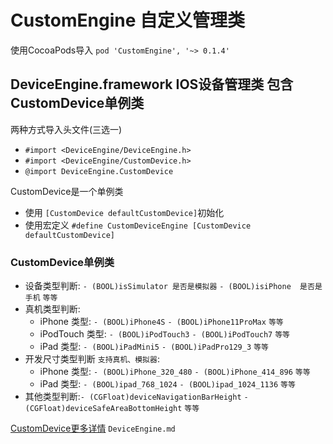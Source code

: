 # CustomEngine 自定义管理类 

使用CocoaPods导入 `pod 'CustomEngine', '~> 0.1.4'`

## DeviceEngine.framework IOS设备管理类 包含CustomDevice单例类
两种方式导入头文件(三选一) 
- ```#import <DeviceEngine/DeviceEngine.h>```
- ```#import <DeviceEngine/CustomDevice.h>```
- ```@import DeviceEngine.CustomDevice``` 

CustomDevice是一个单例类

- 使用 ```[CustomDevice defaultCustomDevice]```初始化
- 使用宏定义 ```#define CustomDeviceEngine [CustomDevice defaultCustomDevice]```

### CustomDevice单例类  

- 设备类型判断: `- (BOOL)isSimulator 是否是模拟器` `- (BOOL)isiPhone  是否是手机` `等等`
- 真机类型判断:
  - iPhone 类型: `- (BOOL)iPhone4S` `- (BOOL)iPhone11ProMax` `等等` 
  - iPodTouch 类型: `- (BOOL)iPodTouch3` `- (BOOL)iPodTouch7` `等等` 
  - iPad 类型: `- (BOOL)iPadMini5` `- (BOOL)iPadPro129_3` `等等` 
- 开发尺寸类型判断 `支持真机、模拟器`:
  - iPhone 类型: `- (BOOL)iPhone_320_480` `- (BOOL)iPhone_414_896` `等等` 
  - iPad 类型: `- (BOOL)ipad_768_1024` `- (BOOL)ipad_1024_1136` `等等` 
- 其他类型判断:`- (CGFloat)deviceNavigationBarHeight` `- (CGFloat)deviceSafeAreaBottomHeight` `等等`

[CustomDevice更多详情](https://github.com/Rover001/CustomEngine/blob/master/DeviceEngine.md)  `DeviceEngine.md`







